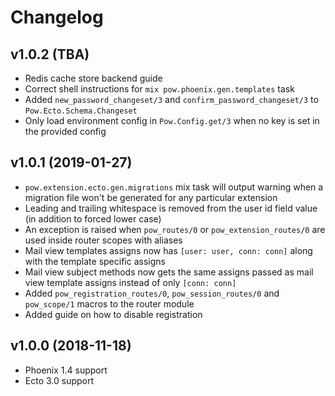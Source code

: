# Changelog

## v1.0.2 (TBA)

* Redis cache store backend guide
* Correct shell instructions for `mix pow.phoenix.gen.templates` task
* Added `new_password_changeset/3` and `confirm_password_changeset/3` to `Pow.Ecto.Schema.Changeset`
* Only load environment config in `Pow.Config.get/3` when no key is set in the provided config

## v1.0.1 (2019-01-27)

* `pow.extension.ecto.gen.migrations` mix task will output warning when a migration file won't be generated for any particular extension
* Leading and trailing whitespace is removed from the user id field value (in addition to forced lower case)
* An exception is raised when `pow_routes/0` or `pow_extension_routes/0` are used inside router scopes with aliases
* Mail view templates assigns now has `[user: user, conn: conn]` along with the template specific assigns
* Mail view subject methods now gets the same assigns passed as mail view template assigns instead of only `[conn: conn]`
* Added `pow_registration_routes/0`, `pow_session_routes/0` and `pow_scope/1` macros to the router module
* Added guide on how to disable registration

## v1.0.0 (2018-11-18)

* Phoenix 1.4 support
* Ecto 3.0 support
